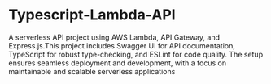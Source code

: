 # Typescript-Lambda-API
A serverless API project using AWS Lambda, API Gateway, and Express.js.This project includes Swagger UI for API documentation, TypeScript for robust type-checking, and ESLint for code quality. The setup ensures seamless deployment and development, with a focus on maintainable and scalable serverless applications
